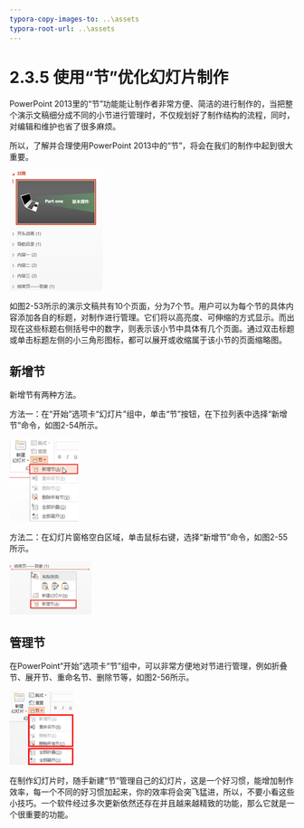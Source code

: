 ```yaml
---
typora-copy-images-to: ..\assets
typora-root-url: ..\assets
---
```


# 2.3.5  使用“节”优化幻灯片制作

PowerPoint 2013里的“节”功能能让制作者非常方便、简洁的进行制作的，当把整个演示文稿细分成不同的小节进行管理时，不仅规划好了制作结构的流程，同时，对编辑和维护也省了很多麻烦。

所以，了解并合理使用PowerPoint 2013中的“节”，将会在我们的制作中起到很大重要。

![&#x56FE;2-53](../../../.gitbook/assets/clip_image002-1565863984161%20%281%29.png)

如图2-53所示的演示文稿共有10个页面，分为7个节。用户可以为每个节的具体内容添加各自的标题，对制作进行管理。它们将以高亮度、可伸缩的方式显示。而出现在这些标题右侧括号中的数字，则表示该小节中具体有几个页面。通过双击标题或单击标题左侧的小三角形图标，都可以展开或收缩属于该小节的页面缩略图。

## **新增节**

新增节有两种方法。

方法一：在“开始”选项卡“幻灯片”组中，单击“节”按钮，在下拉列表中选择“新增节”命令，如图2-54所示。

![&#x56FE;2-54](../../../.gitbook/assets/clip_image002-1565864005856.png)

方法二：在幻灯片窗格空白区域，单击鼠标右键，选择“新增节”命令，如图2-55所示。

![&#x56FE;2-55](../../../.gitbook/assets/clip_image002-1565864017321.png)

## **管理节**

在PowerPoint“开始”选项卡“节”组中，可以非常方便地对节进行管理，例如折叠节、展开节、重命名节、删除节等，如图2-56所示。

![&#x56FE;2-56](../../../.gitbook/assets/clip_image002-1565864029587.png)

在制作幻灯片时，随手新建“节”管理自己的幻灯片，这是一个好习惯，能增加制作效率，每一个不同的好习惯加起来，你的效率将会突飞猛进，所以，不要小看这些小技巧。一个软件经过多次更新依然还存在并且越来越精致的功能，那么它就是一个很重要的功能。

